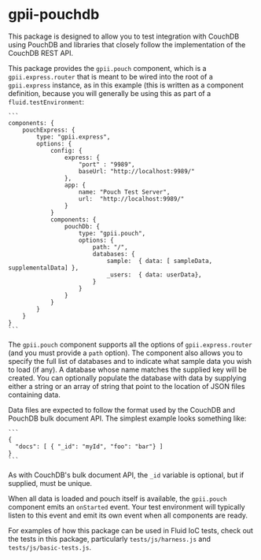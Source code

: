# gpii-pouchdb

This package is designed to allow you to test integration with CouchDB using PouchDB and libraries that closely follow
the implementation of the CouchDB REST API.

This package provides the `gpii.pouch` component, which is a `gpii.express.router` that is meant to be wired into the
root of a `gpii.express` instance, as in this example (this is written as a component definition, because you will
generally be using this as part of a `fluid.testEnvironment`:

    ```
    components: {
        pouchExpress: {
            type: "gpii.express",
            options: {
                config: {
                    express: {
                        "port" : "9989",
                        baseUrl: "http://localhost:9989/"
                    },
                    app: {
                        name: "Pouch Test Server",
                        url:  "http://localhost:9989/"
                    }
                }
                components: {
                    pouchDb: {
                        type: "gpii.pouch",
                        options: {
                            path: "/",
                            databases: {
                                sample:  { data: [ sampleData, supplementalData] },
                                _users:  { data: userData},
                            }
                        }
                    }
                }
            }
        }
    }
    ```
The `gpii.pouch` component supports all the options of `gpii.express.router` (and you must provide a `path`
option).  The component also allows you to specify the full list of databases and to indicate what sample data you wish to load
(if any).  A database whose name matches the supplied key will be created.  You can optionally populate the database
with data by supplying either a string or an array of string that point to the location of JSON files containing data.

Data files are expected to follow the format used by the CouchDB and PouchDB bulk document API.  The simplest example
looks something like:

    ```
    {
      "docs": [ { "_id": "myId", "foo": "bar"} ]
    }
    ```

As with CouchDB's bulk document API, the `_id` variable is optional, but if supplied, must be unique.

When all data is loaded and pouch itself is available, the `gpii.pouch` component emits an `onStarted` event.  Your
test environment will typically listen to this event and emit its own event when all components are ready.

For examples of how this package can be used in Fluid IoC tests, check out the tests in this package, particularly
`tests/js/harness.js` and `tests/js/basic-tests.js`.